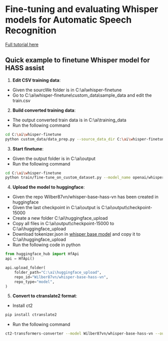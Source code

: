 # Fine-tuning and evaluating Whisper models for Automatic Speech Recognition
[Full tutorial here](README_FULL.md)

## Quick example to finetune Whisper model for HASS assist

1. **Edit CSV training data**: 
- Given the sourcWe folder is in C:\ai\whisper-finetune 
- Go to C:\ai\whisper-finetune\custom_data\sample_data and edit the train.csv

2. **Build converted training data**: 
- The output converted train data is in C:\ai\training_data
- Run the following command
```bash
cd C:\ai\whisper-finetune
python custom_data/data_prep.py --source_data_dir C:\ai\whisper-finetune\custom_data\sample_data --output_data_dir C:\ai\training_data
```

3. **Start finetune**: 
- Given the output folder is in C:\ai\output
- Run the following command
```bash
cd C:\ai\whisper-finetune 
python train/fine-tune_on_custom_dataset.py --model_name openai/whisper-base --language Vietnamese --sampling_rate 16000 --num_proc 1 --train_strategy steps --learning_rate 1e-5 --warmup 500 --num_steps 15000 --train_batchsize 8 --eval_batchsize 8 --resume_from_ckpt None --output_dir C:\ai\output --train_datasets C:\ai\training_data --eval_datasets C:\ai\training_data
```

4. **Upload the model to huggingface**: 
- Given the repo Wilber87vn/whisper-base-hass-vn has been created in huggingface
- Given the last checkpoint in C:\ai\output is C:\ai\output\checkpoint-15000
- Create a new folder C:\ai\huggingface_upload
- Copy all files in C:\ai\output\checkpoint-15000 to C:\ai\huggingface_upload
- Download tokenizer.json in [whisper base model](https://huggingface.co/openai/whisper-base/tree/main) and copy it to C:\ai\huggingface_upload
- Run the following code in python

```python
from huggingface_hub import HfApi
api = HfApi()

api.upload_folder(
    folder_path="C:\ai\huggingface_upload",
    repo_id="Wilber87vn/whisper-base-hass-vn",
    repo_type="model",
)
```

5. **Convert to ctranslate2 format**: 
- Install ct2

```bash
pip install ctranslate2
```

- Run the following command

```bash
ct2-transformers-converter --model Wilber87vn/whisper-base-hass-vn --output_dir C:\ai\ct2_output --copy_files tokenizer.json preprocessor_config.json --quantization float16
```
